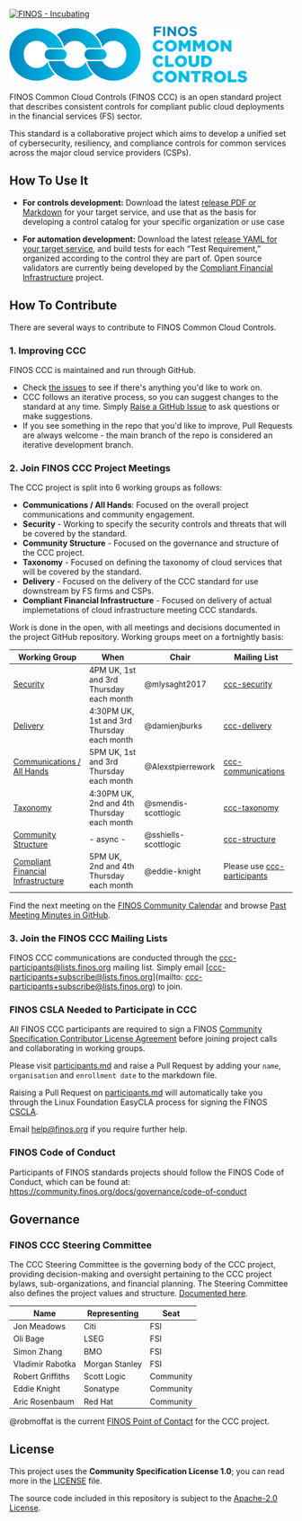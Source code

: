 <!-- markdownlint-disable MD041 -->

[![FINOS - Incubating](https://cdn.jsdelivr.net/gh/finos/contrib-toolbox@master/images/badge-incubating.svg)](https://finosfoundation.atlassian.net/wiki/display/FINOS/Incubating)

<!-- markdownlint-enable MD041 -->

<a href="https://ccc.finos.org"><img height="100px" src="https://github.com/finos/branding/blob/master/project-logos/active-project-logos/FINOS%20Common%20Cloud%20Controls%20Logo/Horizontal/2023_FinosCCC_Horizontal.svg?raw=true" alt="CCC Logo"/></a>

FINOS Common Cloud Controls (FINOS CCC) is an open standard project that describes consistent controls for compliant public cloud deployments in the financial services (FS) sector.

This standard is a collaborative project which aims to develop a unified set of cybersecurity, resiliency, and compliance controls for common services across the major cloud service providers (CSPs).

## How To Use It

- **For controls development:** Download the latest [release PDF or Markdown](https://github.com/finos/common-cloud-controls/releases) for your target service, and use that as the basis for developing a control catalog for your specific organization or use case

- **For automation development:** Download the latest [release YAML for your target service](https://github.com/finos/common-cloud-controls/releases), and build tests for each “Test Requirement,” organized according to the control they are part of. Open source validators are currently being developed by the [Compliant Financial Infrastructure](https://github.com/finos/compliant-financial-infrastructure) project.

## How To Contribute

There are several ways to contribute to FINOS Common Cloud Controls.

### 1. Improving CCC

FINOS CCC is maintained and run through GitHub.

- Check [the issues](https://github.com/finos/common-cloud-controls/issues) to see if there's anything you'd like to work on.
- CCC follows an iterative process, so you can suggest changes to the standard at any time. Simply [Raise a GitHub Issue](https://github.com/finos/common-cloud-controls/issues/new/choose) to ask questions or make suggestions.
- If you see something in the repo that you'd like to improve, Pull Requests are always welcome - the main branch of the repo is considered an iterative development branch.

### 2. Join FINOS CCC Project Meetings

The CCC project is split into 6 working groups as follows:

- **Communications / All Hands**: Focused on the overall project communications and community engagement.
- **Security** - Working to specify the security controls and threats that will be covered by the standard.
- **Community Structure** - Focused on the governance and structure of the CCC project.
- **Taxonomy** - Focused on defining the taxonomy of cloud services that will be covered by the standard.
- **Delivery** - Focused on the delivery of the CCC standard for use downstream by FS firms and CSPs.
- **Compliant Financial Infrastructure** - Focused on delivery of actual implemetations of cloud infrastructure meeting CCC standards.

Work is done in the open, with all meetings and decisions documented in the project GitHub repository. Working groups meet on a fortnightly basis:

| Working Group                                                                             | When                                       | Chair                | Mailing List                                                              |
| ----------------------------------------------------------------------------------------- | ------------------------------------------ | -------------------- | ------------------------------------------------------------------------- |
| [Security](/docs/governance/working-groups/security/charter.md)                           | 4PM UK, 1st and 3rd Thursday each month    | @mlysaght2017        | [ccc-security](mailto:ccc-security+subscribe@lists.finos.org)             |
| [Delivery](/docs/governance/working-groups/delivery/charter.md)                           | 4:30PM UK, 1st and 3rd Thursday each month | @damienjburks        | [ccc-delivery](mailto:ccc-delivery+subscribe@lists.finos.org)             |
| [Communications / All Hands](/docs/governance/working-groups/communications/charter.md)   | 5PM UK, 1st and 3rd Thursday each month    | @Alexstpierrework    | [ccc-communications](mailto:ccc-communications+subscribe@lists.finos.org) |
| [Taxonomy](/docs/governance/working-groups/taxonomy/charter.md)                           | 4:30PM UK, 2nd and 4th Thursday each month | @smendis-scottlogic  | [ccc-taxonomy](mailto:ccc-taxonomy+subscribe@lists.finos.org)             |
| [Community Structure](/docs/governance/working-groups/community-structure/charter.md)     | - async -                                  | @sshiells-scottlogic | [ccc-structure](mailto:ccc-structure+subscribe@lists.finos.org)           |
| [Compliant Financial Infrastructure](docs/governance/working-groups/cfi/charter.md)       |  5PM UK, 2nd and 4th Thursday each month   | @eddie-knight        | Please use [ccc-participants](mailto:ccc-participants@lists.finos.org)    |

Find the next meeting on the [FINOS Community Calendar](https://finos.org/calendar) and browse [Past Meeting Minutes in GitHub](https://github.com/finos/common-cloud-controls/labels/meeting).

### 3. Join the FINOS CCC Mailing Lists

FINOS CCC communications are conducted through the <ccc-participants@lists.finos.org> mailing list. Simply email [ccc-participants+subscribe@lists.finos.org](mailto: <ccc-participants+subscribe@lists.finos.org>) to join.

### FINOS CSLA Needed to Participate in CCC

All FINOS CCC participants are required to sign a FINOS [Community Specification Contributor License Agreement](https://github.com/finos/standards-project-blueprint/blob/main/governance-documents/Getting%20Started.md#best-practices) before joining project calls and collaborating in working groups.

Please visit [participants.md](participants.md) and raise a Pull Request by adding your `name`, `organisation` and `enrollment date` to the markdown file.

Raising a Pull Request on [participants.md](participants.md) will automatically take you through the Linux Foundation EasyCLA process for signing the FINOS [CSCLA](https://github.com/finos/standards-project-blueprint/blob/main/governance-documents/Getting%20Started.md#best-practices).

Email <help@finos.org> if you require further help.

### FINOS Code of Conduct

Participants of FINOS standards projects should follow the FINOS Code of Conduct, which can be found at: <https://community.finos.org/docs/governance/code-of-conduct>

## Governance

### FINOS CCC Steering Committee

The CCC Steering Committee is the governing body of the CCC project, providing decision-making and oversight pertaining to the CCC project bylaws, sub-organizations, and financial planning. The Steering Committee also defines the project values and structure. [Documented here](docs/governance/steering/charter.md).

| Name             | Representing   | Seat      |
| ---------------- | -------------- | --------- |
| Jon Meadows      | Citi           | FSI       |
| Oli Bage         | LSEG           | FSI       |
| Simon Zhang      | BMO            | FSI       |
| Vladimir Rabotka | Morgan Stanley | FSI       |
| Robert Griffiths | Scott Logic    | Community |
| Eddie Knight     | Sonatype       | Community |
| Aric Rosenbaum   | Red Hat        | Community |

@robmoffat is the current [FINOS Point of Contact](docs/governance/finos-poc.md) for the CCC project.

## License

This project uses the **Community Specification License 1.0**; you can read more in the [LICENSE](LICENSE) file.

The source code included in this repository is subject to the [Apache-2.0 License](https://www.apache.org/licenses/LICENSE-2.0).

